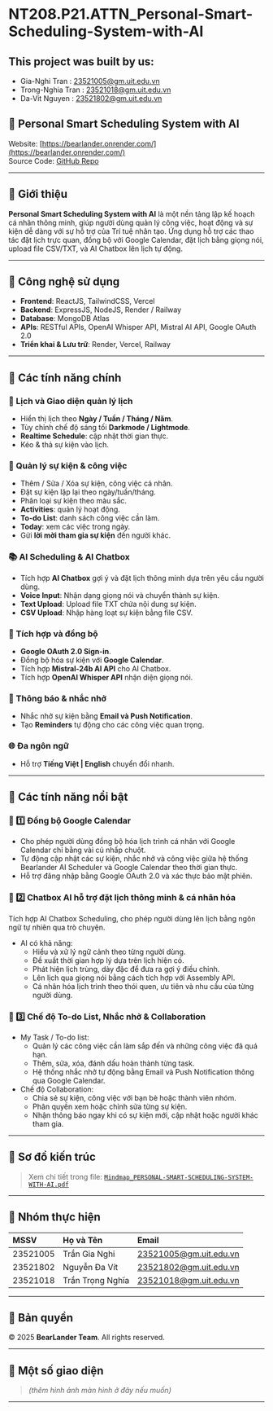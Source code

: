 # NT208.P21.ATTN_Personal-Smart-Scheduling-System-with-AI
## This project was built by us:
- Gia-Nghi Tran : 23521005@gm.uit.edu.vn
- Trong-Nghia Tran : 23521018@gm.uit.edu.vn
- Da-Vit Nguyen : 23521802@gm.uit.edu.vn
## 📅 Personal Smart Scheduling System with AI

Website: [https://bearlander.onrender.com/](https://bearlander.onrender.com/)  
Source Code: [GitHub Repo](https://github.com/gianghitran/NT208.P21.ATTN_Personal-Smart-Scheduling-System-with-AI)

---

## 📖 Giới thiệu

**Personal Smart Scheduling System with AI** là một nền tảng lập kế hoạch cá nhân thông minh, giúp người dùng quản lý công việc, hoạt động và sự kiện dễ dàng với sự hỗ trợ của Trí tuệ nhân tạo. Ứng dụng hỗ trợ các thao tác đặt lịch trực quan, đồng bộ với Google Calendar, đặt lịch bằng giọng nói, upload file CSV/TXT, và AI Chatbox lên lịch tự động.

---

## 📌 Công nghệ sử dụng

- **Frontend**: ReactJS, TailwindCSS, Vercel
- **Backend**: ExpressJS, NodeJS, Render / Railway
- **Database**: MongoDB Atlas
- **APIs**: RESTful APIs, OpenAI Whisper API, Mistral AI API, Google OAuth 2.0
- **Triển khai & Lưu trữ**: Render, Vercel, Railway

---

## 🎯 Các tính năng chính

### 📆 Lịch và Giao diện quản lý lịch
- Hiển thị lịch theo **Ngày / Tuần / Tháng / Năm**.
- Tùy chỉnh chế độ sáng tối **Darkmode / Lightmode**.
- **Realtime Schedule**: cập nhật thời gian thực.
- Kéo & thả sự kiện vào lịch.

### 📑 Quản lý sự kiện & công việc
- Thêm / Sửa / Xóa sự kiện, công việc cá nhân.
- Đặt sự kiện lặp lại theo ngày/tuần/tháng.
- Phân loại sự kiện theo màu sắc.
- **Activities**: quản lý hoạt động.
- **To-do List**: danh sách công việc cần làm.
- **Today**: xem các việc trong ngày.
- Gửi **lời mời tham gia sự kiện** đến người khác.

### 📚 AI Scheduling & AI Chatbox
- Tích hợp **AI Chatbox** gợi ý và đặt lịch thông minh dựa trên yêu cầu người dùng.
- **Voice Input**: Nhận dạng giọng nói và chuyển thành sự kiện.
- **Text Upload**: Upload file TXT chứa nội dung sự kiện.
- **CSV Upload**: Nhập hàng loạt sự kiện bằng file CSV.

### 🔗 Tích hợp và đồng bộ
- **Google OAuth 2.0 Sign-in**.
- Đồng bộ hóa sự kiện với **Google Calendar**.
- Tích hợp **Mistral-24b AI API** cho AI Chatbox.
- Tích hợp **OpenAI Whisper API** nhận diện giọng nói.

### 🔔 Thông báo & nhắc nhở
- Nhắc nhở sự kiện bằng **Email và Push Notification**.
- Tạo **Reminders** tự động cho các công việc quan trọng.

### 🌐 Đa ngôn ngữ
- Hỗ trợ **Tiếng Việt | English** chuyển đổi nhanh.

---
## 🌟 Các tính năng nổi bật
### 📌 1️⃣ Đồng bộ Google Calendar
- Cho phép người dùng đồng bộ hóa lịch trình cá nhân với Google Calendar chỉ bằng vài cú nhấp chuột.
- Tự động cập nhật các sự kiện, nhắc nhở và công việc giữa hệ thống Bearlander AI Scheduler và Google Calendar theo thời gian thực.
- Hỗ trợ đăng nhập bằng Google OAuth 2.0 và xác thực bảo mật phiên.

### 📌 2️⃣ Chatbox AI hỗ trợ đặt lịch thông minh & cá nhân hóa
Tích hợp AI Chatbox Scheduling, cho phép người dùng lên lịch bằng ngôn ngữ tự nhiên qua trò chuyện.
- AI có khả năng:
  - Hiểu và xử lý ngữ cảnh theo từng người dùng.
  - Đề xuất thời gian hợp lý dựa trên lịch hiện có.
  - Phát hiện lịch trùng, dày đặc để đưa ra gợi ý điều chỉnh.
  - Lên lịch qua giọng nói bằng cách tích hợp với Assembly API.
  - Cá nhân hóa lịch trình theo thói quen, ưu tiên và nhu cầu của từng người dùng.

### 📌 3️⃣ Chế độ To-do List, Nhắc nhở & Collaboration
- My Task / To-do list:
  - Quản lý các công việc cần làm sắp đến và những công việc đã quá hạn.
  - Thêm, sửa, xóa, đánh dấu hoàn thành từng task.
  - Hệ thống nhắc nhở tự động bằng Email và Push Notification thông qua Google Calendar.
- Chế độ Collaboration:
  - Chia sẻ sự kiện, công việc với bạn bè hoặc thành viên nhóm.
  - Phân quyền xem hoặc chỉnh sửa từng sự kiện.
  - Nhận thông báo ngay khi có sự kiện mới, cập nhật hoặc người khác tham gia.

---
## 📖 Sơ đồ kiến trúc

> Xem chi tiết trong file: [`Mindmap_PERSONAL-SMART-SCHEDULING-SYSTEM-WITH-AI.pdf`](./Mindmap_PERSONAL-SMART-SCHEDULING-SYSTEM-WITH-AI.pdf)

---

## 📣 Nhóm thực hiện

| MSSV | Họ và Tên | Email |
|:--------|:------------|:----------------------------|
| 23521005 | Trần Gia Nghi | 23521005@gm.uit.edu.vn |
| 23521802 | Nguyễn Đa Vít | 23521802@gm.uit.edu.vn |
| 23521018 | Trần Trọng Nghĩa | 23521018@gm.uit.edu.vn |

---

## 📑 Bản quyền

© 2025 **BearLander Team**. All rights reserved.

---

## 📸 Một số giao diện

> *(thêm hình ảnh màn hình ở đây nếu muốn)*

---

